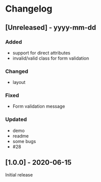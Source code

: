 # Changelog

## [Unreleased] - yyyy-mm-dd

### Added
- support for direct attributes
- invalid/valid class for form validation

### Changed
- layout

### Fixed
- Form validation message

### Updated
- demo
- readme
- some bugs
- #28

## [1.0.0] - 2020-06-15

Initial release
